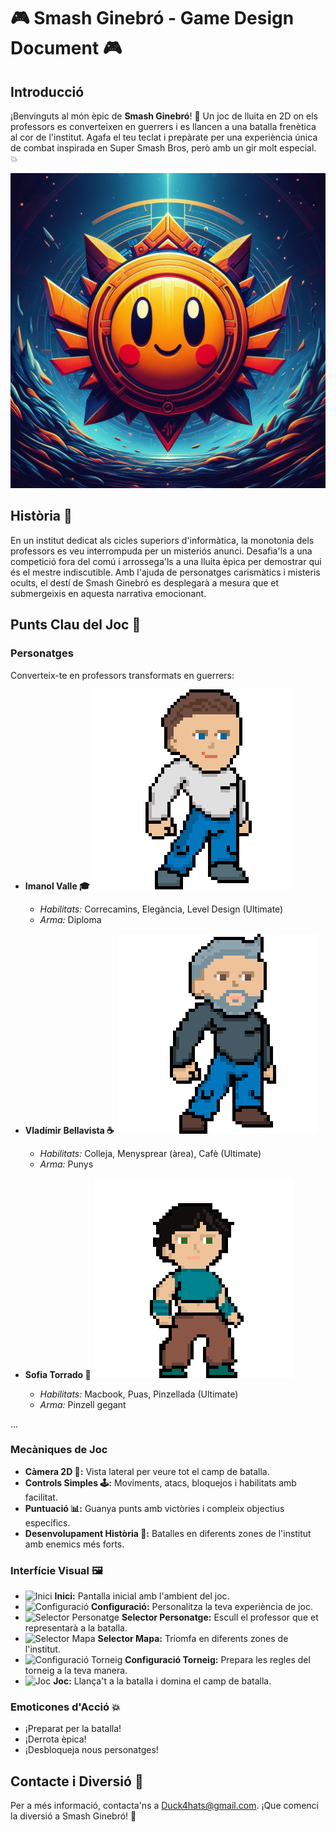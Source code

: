 # 🎮 **Smash Ginebró - Game Design Document** 🎮

## **Introducció**
¡Benvinguts al món èpic de **Smash Ginebró**! 🌟 Un joc de lluita en 2D on els professors es converteixen en guerrers i es llancen a una batalla frenètica al cor de l'institut. Agafa el teu teclat i prepàrate per una experiència única de combat inspirada en Super Smash Bros, però amb un gir molt especial. 💥

![Smash Ginebró](./img/Smash-Ginebro.jpg)

## **Història 📜**
En un institut dedicat als cicles superiors d'informàtica, la monotonia dels professors es veu interrompuda per un misteriós anunci. Desafia'ls a una competició fora del comú i arrossega'ls a una lluita èpica per demostrar qui és el mestre indiscutible. Amb l'ajuda de personatges carismàtics i misteris ocults, el destí de Smash Ginebró es desplegarà a mesura que et submergeixis en aquesta narrativa emocionant.

## **Punts Clau del Joc 🎯**

### **Personatges**
Converteix-te en professors transformats en guerrers:

- **Imanol Valle 🎓**
  ![Imanol Valle](./Projecte-GameDesign/x400/Personatges/imanol-400.png)
  - *Habilitats:* Correcamins, Elegància, Level Design (Ultimate)
  - *Arma:* Diploma

- **Vladímir Bellavista ☕**
  ![Vladímir Bellavista](./Projecte-GameDesign/x400/Personatges/vladi-400.png)
  - *Habilitats:* Colleja, Menysprear (àrea), Cafè (Ultimate)
  - *Arma:* Punys

- **Sofia Torrado 🎨**
  ![Sofia Torrado](./Projecte-GameDesign/x400/Personatges/sofia-400.png)
  - *Habilitats:* Macbook, Puas, Pinzellada (Ultimate)
  - *Arma:* Pinzell gegant

...

### **Mecàniques de Joc**
- **Càmera 2D 🎥:** Vista lateral per veure tot el camp de batalla.
- **Controls Simples 🕹️:** Moviments, atacs, bloquejos i habilitats amb facilitat.
- **Puntuació 📊:** Guanya punts amb victòries i compleix objectius específics.
- **Desenvolupament Història 📖:** Batalles en diferents zones de l'institut amb enemics més forts.

### **Interfície Visual 🖼️**
- ![Inici](imatge_url) **Inici:** Pantalla inicial amb l'ambient del joc.
- ![Configuració](imatge_url) **Configuració:** Personalitza la teva experiència de joc.
- ![Selector Personatge](imatge_url) **Selector Personatge:** Escull el professor que et representarà a la batalla.
- ![Selector Mapa](imatge_url) **Selector Mapa:** Triomfa en diferents zones de l'institut.
- ![Configuració Torneig](imatge_url) **Configuració Torneig:** Prepara les regles del torneig a la teva manera.
- ![Joc](imatge_url) **Joc:** Llança't a la batalla i domina el camp de batalla.

### **Emoticones d'Acció 💥**
- ¡Preparat per la batalla!
- ¡Derrota èpica!
- ¡Desbloqueja nous personatges!

## **Contacte i Diversió 🚀**
Per a més informació, contacta'ns a [Duck4hats@gmail.com](mailto:duck4hats@gmail.com). ¡Que comenci la diversió a Smash Ginebró! 🌟